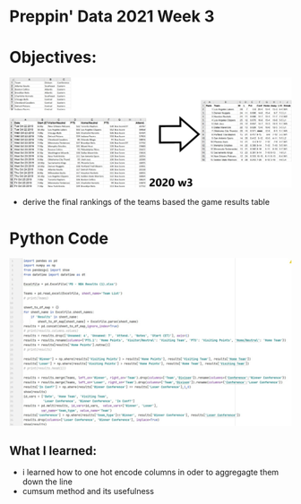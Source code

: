 # Preppin' Data 2021 Week 3

# Objectives:
<img src='2020 w3.jpg?raw=true' alt='summy pic'>

* derive the final rankings of the teams based the game results table

# Python Code
<a href='Solution.py'>
<img src='code snippit.jpg?raw=true' alt='code snippit'>
</a>

## What I learned:
* i learned how to one hot encode columns in oder to aggregagte them down the line
* cumsum method and its usefulness
